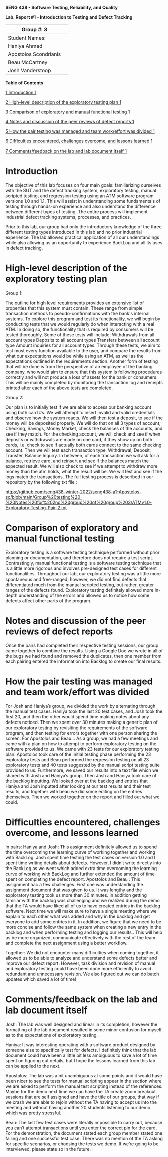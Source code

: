    **SENG 438 - Software Testing, Reliability, and Quality**
 
**Lab. Report \#1 – Introduction to Testing and Defect Tracking**
 
| Group \#: 3                        |   |
|------------------------------------|---|
| Student Names:                 |   |
|  Haniya Ahmed                  |   |
|   Apostolos Scondrianis     |   |
|  Beau McCartney               |   |
|  Josh Vanderstoop             |   |
 
**Table of Contents**
 
[1 Introduction	1](#_Toc439194677)
 
[2 High-level description of the exploratory testing plan	1](#_Toc439194678)
 
[3 Comparison of exploratory and manual functional testing	1](#_Toc439194679)
 
[4 Notes and discussion of the peer reviews of defect reports	1](#_Toc439194680)
 
[5 How the pair testing was managed and team work/effort was
divided	1](#_Toc439194681)
 
[6 Difficulties encountered, challenges overcome, and lessons
learned	1](#_Toc439194682)
 
[7 Comments/feedback on the lab and lab document itself	1](#_Toc439194683)
 
# Introduction
The objective of this lab focuses on four main goals: familiarizing ourselves with the SUT and the defect tracking system, exploratory testing, manual scripted testing, and regression testing using an ATM software program versions 1.0 and 1.1. This will assist in understanding some fundamentals of testing through hands-on experience and also understand the difference between different types of testing. The entire process will implement industrial defect tracking systems, processes, and practices. 

Prior to this lab, our group had only the introductory knowledge of the three different testing types introduced in this lab and no prior industrial experience. The lab allowed practical application of all our understandings while also allowing us an opportunity to experience BackLog and all its uses in defect tracking. 

# High-level description of the exploratory testing plan

Group 1:

The outline for high level requirements provides an extensive list of properties that this system must contain. These range from simple transaction methods to pseudo-confirmations with the bank's internal systems. To explore this program and test its functionality, we will begin by conducting tests that we would regularly do when interacting with a real ATM. In doing so, the functionality that is required by consumers will be tested thoroughly. Some of these tests will include: 
Withdrawals from all account types
Deposits to all account types
Transfers between all account type
Amount inquiries for all account types. 
Through these tests, we aim to test most every function available to the user, and compare the results from what our expectations would be while using an ATM, as well as the expectations outlined in the requirements section. 
Another form of testing that will be done is from the perspective of an employee of the banking company, who would aim to ensure that this system is following procedures correctly and will not produce a loss of assets for the bank or consumers. This will be mainly completed by monitoring the transaction log and receipts printed after each of the above tests are completed. 
 
Group 2:
 
Our plan is to initially test if we are able to access our banking account using both card #s. We will attempt to insert invalid and valid credentials and observe how the system reacts. We will then test a deposit, to see if the money will be deposited properly. We will do that on all 3 types of account, Checking, Savings, Money Market, check the balances of the accounts, and see if they match. For the checking account, we will check and see if when deposits or withdrawals are made on one card, if they show up on both cards, i.e. check to see if actually both cards connect to the same checking account. Then we will test each transaction type, Withdrawal, Deposit, Transfer, Balance Inquiry. In between, of each transaction we will ask for a balance, retrieve card, and reinsert and see if the balances match the expected result. We will also check to see if we attempt to withdraw more money than the atm holds, what the result will be. We will test and see if the logs match the transactions.
The full testing process is described in our repository by the following txt file :

https://github.com/seng438-winter-2022/seng438-a1-Apostolos-sc/blob/main/Group%20testing%20-%20Notes%20for%202nd%20group%20of%20group%203/ATMv1.0-Exploratory-Testing-Pair-2.txt
 
# Comparison of exploratory and manual functional testing
Exploratory testing is a software testing technique performed without prior planning or documentation, and therefore does not require a test script. Contrastingly, manual functional testing is a software testing technique that is a little more rigorous and involves pre-designed test cases for different functionalities. Throughout our lab, our exploratory testing was a little more spontaneous and free-ranged; however, we did not find defects that differentiated much from the manual scripted testing, but rather, greater ranges of the defects found. Exploratory testing definitely allowed more in-depth understanding of the errors and allowed us to notice how some defects affect other parts of the program.
 
# Notes and discussion of the peer reviews of defect reports
Once the pairs had completed their respective testing sessions, our group came together to combine the results. Using a Google Doc we wrote in all of the bugs we had found and removed the duplicates, then one member from each pairing entered the information into Backlog to create our final results. 
 
# How the pair testing was managed and team work/effort was divided 
For Josh and Haniya’s group, we divided the work by alternating through the manual test cases. Haniya took the last 20 test cases, and Josh took the first 20, and then the other would spend time making notes about any defects noticed. Then we spent over 30 minutes making a generic plan of our exploratory testing by revisiting the requirements of the software program, and then testing for errors together with one person sharing the screen. 
For Apostolos and Beau…
As a group, we had a few meetings and came with a plan on how to attempt to perform exploratory testing on the software provided to us. We came with 23 tests for our exploratory testing plan. Apostolos took care of the initial testing phase performing the 23 exploratory tests and Beau performed the regression testing on all 23 exploratory tests and 40 tests suggested by the manual script testing suite provided to us. Furthermore, we saved our results into a text file which we shared with Josh and Haniya’s group. Then Josh and Haniya took care of the backlog inputting. We looked over at the backlog and entries that Haniya and Josh inputted after looking at our test results and their test results, and together with beau we did some editing on the entries themselves. Then we worked together on the report and filled out what we could.
# Difficulties encountered, challenges overcome, and lessons learned
 
In pairs:
Haniya and Josh: This assignment definitely allowed us to spend the time overcoming the learning curve of working together and working with BackLog. Josh spent time testing the test cases on version 1.0 and I spent time writing details about defects. However, I didn’t write directly into the BackLog as we went which added extra time overcoming the learning curve of working with BackLog and further extended the amount of time spent on completing the defect report. 
Apostolos and Beau : This assignment hac a few challenges. First one was understanding the assignment document that was given to us. It was lengthy and the exploratory testing took us more than 30 minutes. In addition getting familiar with the backlog was challenging and we realized during the demo that the TA would have liked all of us to have created entries in the backlog software. Next time we will make sure to have a single meeting where we explain to each other what was added and why in the backlog and get everyone to add some entries in it. In addition, we figure that we need to be more concise and follow the same system when creating a new entry in the backlog and when performing testing and logging our results.. This will help us be more organized, communicate effectively with the rest of the team and complete the next assignment using a better workflow.
 
Together: 
We did not encounter many difficulties when coming together, it allowed us to be able to analyze and understand some defects better and improve our defect report. However, task division and revision of manual and exploratory testing could have been done more efficiently to avoid redundant and unnecessary revision. We also figured out we can do batch updates which saved a lot of time!
# Comments/feedback on the lab and lab document itself
 
Josh: The lab was well designed and linear in its completion, however the formatting of the lab document resulted in some minor confusion for myself as to the expectations of exploratory testing. 

Haniya: It was interesting operating with a software product designed by someone else to specifically test for defects. I definitely think that the lab document could have been a little bit less ambiguous to save a lot of time spent on figuring out details, but I hope the lessons learned from this lab can be applied to the next.

Apostolos: The lab was a bit unambiguous at some points and it would have been nicer to see the tests for manual scripting appear in the section where we are asked to perform the manual test scripting instead of the references. Maybe for the demo next time we can have the TA create zoom breakout sessions that are self assigned and have the title of our groups, that way if we crash we are able to rejoin without the TA having to accept us into the meeting and without having another 20 students listening to our demo which was pretty stressful.

Beau: The last few test cases were literally impossible to carry out, because you can’t attempt transactions until you enter the correct pin for the card. For the demonstration, the document stated each group member stated one failing and one successful test case. There was no mention of the TA asking for specific scenarios, or choosing the tests we demo. If we’re going to be interviewed, please state so in the future.
